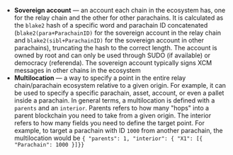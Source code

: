  - **Sovereign account** —  an account each chain in the ecosystem has, one for the relay chain and the other for other parachains. It is calculated as the `blake2` hash of a specific word and parachain ID concatenated (`blake2(para+ParachainID)` for the sovereign account in the relay chain and `blake2(sibl+ParachainID)` for the sovereign account in other parachains), truncating the hash to the correct length. The account is owned by root and can only be used through SUDO (if available) or democracy (referenda). The sovereign account typically signs XCM messages in other chains in the ecosystem
 - **Multilocation** —  a way to specify a point in the entire relay chain/parachain ecosystem relative to a given origin. For example, it can be used to specify a specific parachain, asset, account, or even a pallet inside a parachain. In general terms, a multilocation is defined with a `parents` and an `interior`. Parents refers to how many "hops" into a parent blockchain you need to take from a given origin. The interior refers to how many fields you need to define the target point. For example, to target a parachain with ID `1000` from another parachain, the multilocation would be `{ "parents": 1, "interior": { "X1": [{ "Parachain": 1000 }]}}`
 